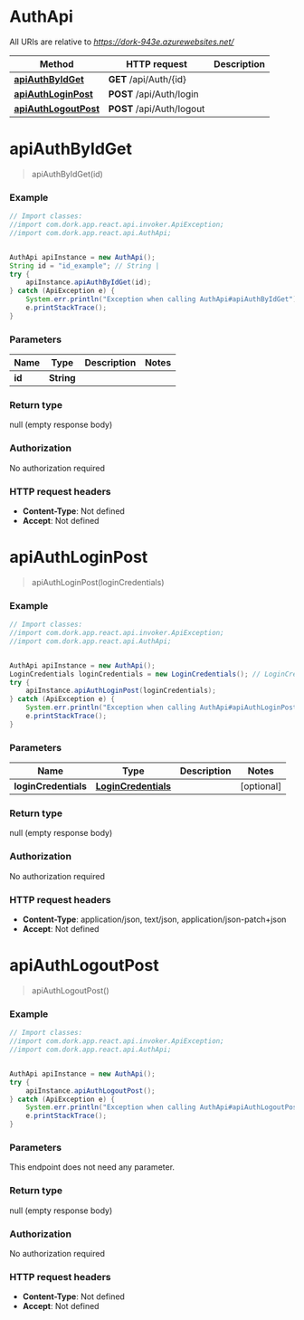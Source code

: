 # AuthApi

All URIs are relative to *https://dork-943e.azurewebsites.net/*

Method | HTTP request | Description
------------- | ------------- | -------------
[**apiAuthByIdGet**](AuthApi.md#apiAuthByIdGet) | **GET** /api/Auth/{id} | 
[**apiAuthLoginPost**](AuthApi.md#apiAuthLoginPost) | **POST** /api/Auth/login | 
[**apiAuthLogoutPost**](AuthApi.md#apiAuthLogoutPost) | **POST** /api/Auth/logout | 


<a name="apiAuthByIdGet"></a>
# **apiAuthByIdGet**
> apiAuthByIdGet(id)



### Example
```java
// Import classes:
//import com.dork.app.react.api.invoker.ApiException;
//import com.dork.app.react.api.AuthApi;


AuthApi apiInstance = new AuthApi();
String id = "id_example"; // String | 
try {
    apiInstance.apiAuthByIdGet(id);
} catch (ApiException e) {
    System.err.println("Exception when calling AuthApi#apiAuthByIdGet");
    e.printStackTrace();
}
```

### Parameters

Name | Type | Description  | Notes
------------- | ------------- | ------------- | -------------
 **id** | **String**|  |

### Return type

null (empty response body)

### Authorization

No authorization required

### HTTP request headers

 - **Content-Type**: Not defined
 - **Accept**: Not defined

<a name="apiAuthLoginPost"></a>
# **apiAuthLoginPost**
> apiAuthLoginPost(loginCredentials)



### Example
```java
// Import classes:
//import com.dork.app.react.api.invoker.ApiException;
//import com.dork.app.react.api.AuthApi;


AuthApi apiInstance = new AuthApi();
LoginCredentials loginCredentials = new LoginCredentials(); // LoginCredentials | 
try {
    apiInstance.apiAuthLoginPost(loginCredentials);
} catch (ApiException e) {
    System.err.println("Exception when calling AuthApi#apiAuthLoginPost");
    e.printStackTrace();
}
```

### Parameters

Name | Type | Description  | Notes
------------- | ------------- | ------------- | -------------
 **loginCredentials** | [**LoginCredentials**](LoginCredentials.md)|  | [optional]

### Return type

null (empty response body)

### Authorization

No authorization required

### HTTP request headers

 - **Content-Type**: application/json, text/json, application/json-patch+json
 - **Accept**: Not defined

<a name="apiAuthLogoutPost"></a>
# **apiAuthLogoutPost**
> apiAuthLogoutPost()



### Example
```java
// Import classes:
//import com.dork.app.react.api.invoker.ApiException;
//import com.dork.app.react.api.AuthApi;


AuthApi apiInstance = new AuthApi();
try {
    apiInstance.apiAuthLogoutPost();
} catch (ApiException e) {
    System.err.println("Exception when calling AuthApi#apiAuthLogoutPost");
    e.printStackTrace();
}
```

### Parameters
This endpoint does not need any parameter.

### Return type

null (empty response body)

### Authorization

No authorization required

### HTTP request headers

 - **Content-Type**: Not defined
 - **Accept**: Not defined

